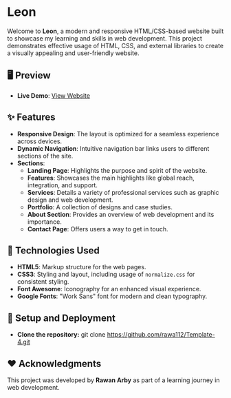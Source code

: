 # Leon 

Welcome to **Leon**, a modern and responsive HTML/CSS-based website built to showcase my learning and skills in web development. 
This project demonstrates effective usage of HTML, CSS, and external libraries to create a visually appealing and user-friendly website.

## 🖥️ Preview
- **Live Demo**: [View Website](file:///C:/Users/EL10_gazy/Desktop/Frontend/Template%202%20Elzero/index.html?mail=rawanarby8%40gmail.com)
  
## ✨ Features

- **Responsive Design**: The layout is optimized for a seamless experience across devices.
- **Dynamic Navigation**: Intuitive navigation bar links users to different sections of the site.
- **Sections**:
  - **Landing Page**: Highlights the purpose and spirit of the website.
  - **Features**: Showcases the main highlights like global reach, integration, and support.
  - **Services**: Details a variety of professional services such as graphic design and web development.
  - **Portfolio**: A collection of designs and case studies.
  - **About Section**: Provides an overview of web development and its importance.
  - **Contact Page**: Offers users a way to get in touch.


## 🎨 Technologies Used

- **HTML5**: Markup structure for the web pages.
- **CSS3**: Styling and layout, including usage of `normalize.css` for consistent styling.
- **Font Awesome**: Iconography for an enhanced visual experience.
- **Google Fonts**: "Work Sans" font for modern and clean typography.

## 🚀 Setup and Deployment
- **Clone the repository:** git clone https://github.com/rawa112/Template-4.git

## ❤️ Acknowledgments
This project was developed by <b>Rawan Arby</b> as part of a learning journey in web development.
   

